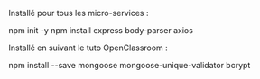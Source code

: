 Installé pour tous les micro-services :

npm init -y
npm install express body-parser axios


Installé en suivant le tuto OpenClassroom :

npm install --save mongoose mongoose-unique-validator bcrypt